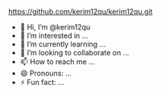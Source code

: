 https://github.com/kerim12qu/kerim12qu.git
- 👋 Hi, I’m @kerim12qu
- 👀 I’m interested in ...
- 🌱 I’m currently learning ...
- 💞️ I’m looking to collaborate on ...
- 📫 How to reach me ...
- 😄 Pronouns: ...
- ⚡ Fun fact: ...

<!---
kerim12qu/kerim12qu is a ✨ special ✨ repository because its `README.md` (this file) appears on your GitHub profile.
You can click the Preview link to take a look at your changes.
--->
